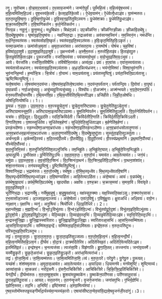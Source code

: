 

  
त्नु। नुवो॑चाम। वो॒चा॒म॒र॒भ॒साय॑। र॒भ॒साय॒जन्म॑ने। जन्म॑ने॒पूर्वं॑। पूर्वं॑महि॒त्वं। म॒हि॒त्वंवृ॑ष॒भस्य॑। म॒हि॒त्वमितिम॒हि॒ऽत्वं। वृ॒ष॒भस्य॑के॒तवे॑। के॒तव॒इति॑के॒तवे॑।। ऐ॒धेव॒याम॑न्। ऐ॒धेवेत्यै॒धाऽइ॑व। या॒म॑न्मरुतः। म॒रु॒त॒स्तु॒वि॒ष्व॒णः॒। तु॒वि॒ष्व॒णो॒यु॒धेव॑। तु॒वि॒स्व॒न॒इति॑तुविऽस्वनः। यु॒धेव॑शक्राः। यु॒धेवेति॑यु॒धाऽइ॑व। श॒क्रा॒स्तवि॒षाणि॑। त॒वि॒षाणि॑कर्तन। क॒र्त॒नेति॑कर्तन।।  
नित्य॒न्न। नसू॒नुं। सू॒नुम्मधु॑। मधु॒बिभ्र॑तः। बिभ्र॑त॒उप॑। उप॒क्रीळ॑न्ति। क्रीळ॑न्तिक्री॒ळाः। क्री॒ळावि॒दथे॑षु। वि॒दथे॑षु॒घृष्व॑यः। घृष्व॑य॒इति॒घृष्व॑यः।। नक्ष॑न्तिरु॒द्राः। रु॒द्राअव॑सा। अव॑सानम॒स्विनं॑। न॒म॒स्विनं॒न। नम॑र्धन्ति। म॒र्ध॒न्ति॒स्वत॑वसः। स्वत॑वसोहवि॒ष्कृतं॑। स्वत॑वस॒इति॒स्वऽत॑वसः। ह॒विः॒कृत॒मिति॑ह॒विः॒ऽकृतं॑।।  
यस्मा॒ऊमा॑सः। ऊमा॑सोअ॒मृताः॑। अ॒मृता॒अरा॑सत। अरा॑सतरा॒यः। रा॒यष्पोषं॑। पोषं॑च। च॒ह॒विषा॑। ह॒विषा॑द॒दा॒शुषे॑। द॒दा॒शुष॒इति॑द॒दा॒शुषे॑।। उ॒क्षन्त्य॑स्मै। अ॒स्मै॒म॒रुतः॑। म॒रुतो॑हि॒ताइ॑व। हि॒ताइ॑वपु॒रु। हि॒ताइ॒वेति॑हि॒ताःऽइ॑व। पु॒रूरजां॑सि। रजां॑सि॒पय॑सा। पय॑सामयो॒भुवः॑। म॒यो॒भुव॒इति॑म॒यः॒ऽभुवः॑।।  
आये। येरजां॑सि। रजां॑सि॒तवि॑षीभिः। तवि॑षीभि॒रव्य॑त। अव्य॑त॒प्र। प्रवः॑। व॒एवा॑सः। एवा॑स॒स्वय॑तासः। स्वय॑तासोअध्रजन्। स्वय॑तास॒इति॒स्वऽय॑तासः। अ॒ध्र॒ज॒न्नित्य॑ध्रजन्।। भय॑न्ते॒विश्वा॑। विश्वा॒भुव॑नानि। भुव॑नानिह॒र्म्या। ह॒र्म्याचि॒त्रः। चि॒त्रोवः॑। वो॒यामः॑। यामः॒प्रय॑तासु। प्रय॑तास्वृ॒ष्टिषु॑। प्रय॑ता॒स्विति॒प्रऽय॑तासु। ऋ॒ष्टिष्वित्यृ॒ष्टिषु॑।।  
यत्वे॒षया॑माः। त्वे॒षया॑मान॒दय॑न्त। त्वे॒षया॑मा॒इति॑त्वे॒षऽया॑माः। न॒दय॑न्त॒पर्व॑तान्। पर्व॑तान्दि॒वः। दि॒वोवा॑। वा॒पृ॒ष्ठं। पृ॒ष्ठन्नर्याः॑। नर्या॒अचु॑च्यवुः। अचु॑च्यवु॒रित्यचु॑च्यवुः।। विश्वो॑वः। वो॒अज्म॑न्। अज्म॑न्भयते। भ॒य॒ते॒वन॒स्पतिः॑। वन॒स्पती॑रथी॒यन्ती॑व। र॒थि॒यन्ती॑व॒प्र। र॒थि॒य॒न्तीवेति॑र॒थि॒यन्ती॑ऽइव। प्रजि॑हीते। जि॒ही॒त॒ओष॑धिः। ओष॑धि॒रित्योष॑धिः।। 1।।  
यू॒यन्नः॑। न॒उ॒ग्राः॒। उ॒ग्रा॒म॒रु॒तः॒। म॒रु॒त्स्सु॒चे॒तुना॑। सु॒चे॒तुनारि॑ष्टग्रामाः। सु॒चे॒तुनेति॑सु॒ऽचे॒तुना॑। अरि॑ष्टग्रामास्सुम॒तिं। अरि॑ष्टग्रामा॒इत्यरि॑ष्टऽग्रामाः। सु॒म॒तिम्पि॑पर्तन। सु॒म॒तिमिति॑सु॒ऽम॒तिं। पि॒प॒र्तनेति॑पिपर्तन।। यत्रा॑वः। वो॒दि॒द्युत्। दि॒द्युद्रद॑ति। रद॑ति॒क्रिवि॑र्दती। क्रिवि॑र्दतीरि॒णाति॑। क्रिवि॑र्द॒तीति॒क्रिविः॑ऽदती। रि॒णाति॑प॒श्वः। प॒श्वस्सुधि॑तेव। सुधि॑तेवब॒र्हणा॑। सुधि॑ते॒वेति॒सुधि॑ताऽइव। ब॒र्हणेति॑ब॒र्हणा॑।।  
प्रस्कं॒भदे॑ष्णाः। स्क॒म्भदे॑ष्णा॒अनव॒भ्ररा॑धसः। स्कं॒भदे॑ष्णा॒इति॑स्कं॒भऽदे॑ष्णाः। अ॒न॒व॒भ्ररा॑धसोलातृ॒णासः॑। अ॒न॒व॒भ्ररा॑धस॒इत्य॑न॒व॒भ्रऽरा॑धसः। अ॒ला॒तृ॒णासो॑वि॒दथे॑षु। वि॒दथे॑षु॒सुष्टु॑ताः। सुस्तु॑ता॒इति॒सुऽस्तु॑ताः।। अर्च॑न्त्य॒र्कं। अ॒र्कम्म॑दि॒रस्य॑। म॒दि॒रस्य॑पी॒तये॑। पी॒तये॑वि॒दुः। वि॒दुर्वी॒रस्य॑। वी॒रस्य॑प्रथ॒मानि॑। प्र॒थ॒मानि॒पौंस्या॑। पौंस्येति॒पौंस्या॑।।  
श॒त॒भु॑जिभि॒स्तं। श॒तभु॑जिभि॒रिति॑श॒तऽभु॑जिभिः। तम॒भिह्रु॑तेः। अ॒भिह्रु॑तेर॒घात्। अ॒भिह्रु॑ते॒रित्य॒भिऽह्रु॑तेः। अ॒घात्पू॒र्भिः। पू॒र्भीर॑क्षत। पू॒र्भिरिति॑पूः॒ऽभिः। र॒क्ष॒ता॒म॒रु॒तः॒। म॒रु॒तो॒यं। यमाव॑त। आव॒तेत्याव॑त।। जनं॒यं। यमु॑ग्राः। उ॒ग्रा॒स्त॒व॒सः॒। त॒व॒सो॒वि॒र॒प्शिनः॑। वि॒र॒प्शिनः॑पा॒थन॑। वि॒र॒प्शिन॒इति॑वि॒ऽर॒प्शिनः॑। पा॒थना॒शंशा॑त्। शंशा॒त्तन॑यस्य। तन॑यस्यपु॒ष्टिषु॑। पु॒ष्टिष्विति॑पु॒ष्टिषु॑।।  
विश्वा॑निभ॒द्रा। भ॒द्राम॑रुतः। म॒रु॒तो॒रथे॑षु। रथे॑षुवः। वो॒मि॒थ॒स्पृध्ये॑व। मि॒थ॒स्पृध्ये॑वतवि॒षाणि॑। मि॒थ॒स्पृध्ये॒वेति॑मि॒थ॒स्पृध्या॑ऽइव। त॒वि॒षाण्याहि॑ता। आहि॒तेत्याऽहि॑ता।। अंसे॒ष्वावः॑। आवः॑। वः॒प्रप॑थेषु। प्रप॑थेषुखा॒दयः॑। प्रप॑थे॒ष्विति॒प्रऽप॑थेषु। खा॒दयो॑क्षः। अक्षो॑वः। व॒श्च॒क्रा। च॒क्रास॒मया॑। स॒मया॒वि। विवा॑वृते। व॒वृ॒त॒इति॑ववृते।।  
भूरी॑णिभ॒द्राः। भ॒द्रानर्ये॑षु। नर्ये॑षुबा॒हुषु॑। बा॒हुषु॒वक्ष॑स्सु। वक्ष॑स्सुरु॒क्माः। वक्ष॒स्स्विति॒वक्षः॑ऽसु। रु॒क्मार॑भ॒सासः॑। र॒भ॒सासो॑अ॒ञ्जयः॑। अ॒ञ्जय॒इत्य॒ञ्जयः॑।। अंसे॒ष्वेताः॑। एताः॑प॒विषु॑। प॒विषु॑क्षु॒राः। क्षु॒राअधि॑। अधि॒वयः॑। वयो॒न। नप॒क्षान्। प॒क्षान्वि। व्यनु॑। अनु॒श्रियः॑। श्रियो॑धिरे। धि॒र॒इति॑धिरे।। 2।।  
म॒हान्तो॑म॒ह्ना। म॒ह्नावि॒भ्वः॑। वि॒भ्वो॒३॒॑विभू॑तयः। वि॒भ्व॑१॒॑इति॑वि॒ऽभ्वः॑। विभू॑तयोदू॒रे॒दृशः॑। विभू॑तय॒इति॒विऽभू॑तयः। दू॒रे॒दृशो॒ये। दू॒रे॒दृश॒इति॑दू॒रे॒ऽदृशः॑। येदि॒व्याइ॑व। दि॒व्याइ॑व॒स्तृभिः॑। दि॒व्याइ॒वेति॑दि॒व्याःऽइ॑व। स्तृभि॒रिति॒स्तृऽभिः॑।। म॒न्द्रास्सु॑जि॒ह्वाः। सु॒जि॒ह्वास्स्वरि॑तारः। सु॒जि॒ह्वाइति॑सु॒ऽजि॒ह्वाः। स्वरि॑तारआ॒सभिः॑। आ॒सभि॒स्सम्मि॑श्लाः। आ॒सभि॒रित्या॒सऽभिः॑। सम्मि॑श्ला॒इन्द्रे॑। सम्मि॑श्ला॒इति॒संऽमि॑श्लाः। इन्द्रे॑म॒रुतः॑। म॒रुतः॒परि॑ष्टुभः। परि॑स्तुभ॒इति॒परि॑ऽस्तुभः।।  
तद्वः॑। व॒स्सु॒जा॒ताः॒। सु॒जा॒ता॒म॒रु॒तः॒। सु॒जा॒ता॒इति॑सुऽजाताः। म॒रु॒तो॒म॒हि॒त्व॒नं। म॒हि॒त्व॒नन्दी॒र्घं। म॒हि॒त्व॒नमिति॑म॒हि॒ऽत्व॒नं। दी॒र्घंवः॑। वो॒दा॒त्रं। दा॒त्रमदि॑तेरिव। अदि॑तेरिवव्र॒तं। अदि॑तेरि॒वेत्यदि॑तेःऽइव। व्र॒तमिति॑व्र॒तं।। इन्द्र॑श्च॒न। च॒नत्यज॑सा। त्यज॑सा॒वि। विहृ॑णाति। ह्रु॒णा॒ति॒तत्। तज्जना॑य। जना॑य॒यस्मै॑। यस्मै॑सु॒कृते॑। सु॒कृते॒अरा॑ध्वं। सु॒कृत॒इति॑सु॒ऽकृते॑। अरा॑ध्व॒मित्यरा॑ध्वं।।  
तद्वः॑। वो॒जा॒मि॒त्वं। जा॒मि॒त्वम्म॑रुतः। जा॒मि॒त्वमिति॑जा॒मि॒।त्वं। म॒रु॒तः॒परे॑। परे॑यु॒गे। यु॒गेपु॒रु। पु॒रूयत्। यच्छंशं॑। शंश॑ममृतासः। अ॒मृ॒ता॒स॒आव॑त। आव॒तेत्याव॑त।। अ॒याधि॒या। धि॒यामन॑वे। मन॑वेशृ॒ष्टिं। शृ॒ष्टिमाव्य॑। आव्या॑सा॒कं। सा॒कन्नरः॑। नरो॑दं॒सनैः॑। दं॒सनै॒राचिकि॑त्रिरे। आचि॑कित्रिरे। चि॒कि॒त्रि॒र॒इति॑चिकित्रिरे।।  
येन॑दी॒र्घं। दी॒र्घम्म॑रुतः। म॒रु॒त॒श्शू॒श॒वा॑म। शू॒शवा॑मयु॒ष्माके॑न। यु॒ष्माके॑न॒परी॑णसा। परी॑णसातु॒रासः॑। तु॒रास॒इति॑तु॒रासः॑।। आयत्। यत्त॒तन॑न्। त॒तन॑न्वृ॒जने॑। वृ॒जने॒जना॑सः। जना॑सए॒भिः। ए॒भिर्य॒ज्ञेभिः॑। य॒ज्ञेभि॒स्तत्। तद॒भि। अ॒भिष्टिं॑। इष्टि॑मश्यां। अ॒श्या॒मित्य॑श्यां।।  
ए॒षव॒स्तोमो॑मरुतइ॒यङ्गीर्मा॑दा॒र्यस्य॑मा॒न्यस्य॑का॒रोः। एषाया॑सीष्टत॒न्वेव॒यांवि॒द्यामे॒षवृ॒जनं॑जी॒रदा॑नुं।।3।।  
